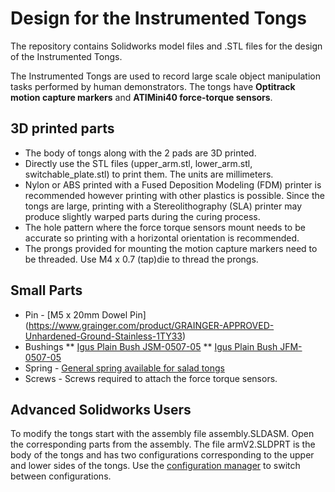 
# Design for the Instrumented Tongs
The repository contains Solidworks model files and .STL files for the design of the Instrumented Tongs.

The Instrumented Tongs are used to record large scale object manipulation tasks performed by human demonstrators. The tongs have __Optitrack motion capture markers__ and __ATIMini40 force-torque sensors__.

## 3D printed parts
* The body of tongs along with the 2 pads are 3D printed.
* Directly use the STL files (upper_arm.stl, lower_arm.stl, switchable_plate.stl) to print them. The units are millimeters.
* Nylon or ABS printed with a Fused Deposition Modeling (FDM) printer is recommended however printing with other plastics is possible. Since the tongs are large, printing with a Stereolithography (SLA) printer may produce slightly warped parts during the curing process.  
* The hole pattern where the force torque sensors mount needs to be accurate so printing with a horizontal orientation is recommended.
* The prongs provided for mounting the motion capture markers need to be threaded. Use M4 x 0.7 (tap)die to thread the prongs.

## Small Parts
* Pin - [M5 x 20mm Dowel Pin] (https://www.grainger.com/product/GRAINGER-APPROVED-Unhardened-Ground-Stainless-1TY33)
* Bushings
** [Igus Plain Bush JSM-0507-05](https://www.igus.com/product/?artnr=JSM-0507-05)
** [Igus Plain Bush JFM-0507-05](https://www.igus.com/product/?artnr=JFM-0507-05)
* Spring - [General spring available for salad tongs](https://www.webstaurantstore.com/american-metalcraft-fs911-replacement-flat-spring-for-utility-tongs/45935HS.html)
* Screws - Screws required to attach the force torque sensors. 

## Advanced Solidworks Users
To modify the tongs start with the assembly file assembly.SLDASM. Open the corresponding parts from the assembly. The file armV2.SLDPRT is the body of the tongs and has two configurations corresponding to the upper and lower sides of the tongs. Use the [configuration manager](http://help.solidworks.com/2018/english/solidworks/sldworks/c_Configurations_Overview.htm) to switch between configurations.
